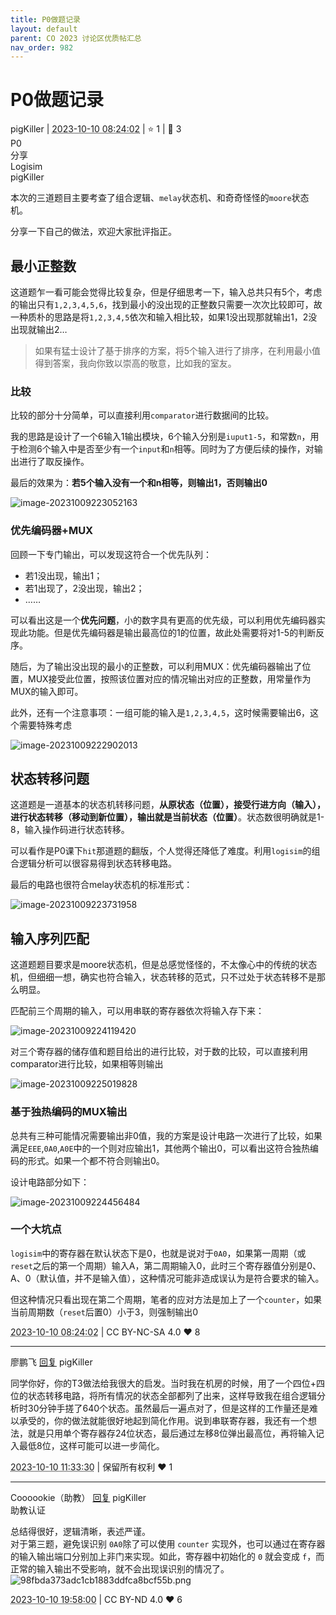 ```yaml
---
title: P0做题记录
layout: default
parent: CO 2023 讨论区优质帖汇总
nav_order: 982
---
```

# P0做题记录
<div class="post-info">
<span>pigKiller</span>
|
<abbr title="2023-10-10T08:24:02.092254+08:00"><time datetime="2023-10-10T08:24:02.092254+08:00">2023-10-10 08:24:02</time></abbr>
|
<span>⭐️ 1</span>
|
<span>💬️ 3</span>
<br>
<div><div class="post-tag">P0</div><div class="post-tag">分享</div><div class="post-tag">Logisim</div></div>
</div>

<div id="reply-3758" class="reply reply-l0">
<div class="reply-header">
<span>pigKiller</span>
</div>
<div class="reply-text">

本次的三道题目主要考查了组合逻辑、`melay`状态机、和奇奇怪怪的`moore`状态机。

分享一下自己的做法，欢迎大家批评指正。

## 最小正整数

这道题乍一看可能会觉得比较复杂，但是仔细思考一下，输入总共只有5个，考虑的输出只有`1,2,3,4,5,6`，找到最小的没出现的正整数只需要一次次比较即可，故一种质朴的思路是将`1,2,3,4,5`依次和输入相比较，如果1没出现那就输出1，2没出现就输出2…

> 如果有猛士设计了基于排序的方案，将5个输入进行了排序，在利用最小值得到答案，我向你致以崇高的敬意，比如我的室友。

### 比较

比较的部分十分简单，可以直接利用`comparator`进行数据间的比较。

我的思路是设计了一个6输入1输出模块，6个输入分别是`iuput1-5`，和常数`n`，用于检测6个输入中是否至少有一个`input`和`n`相等。同时为了方便后续的操作，对输出进行了取反操作。

最后的效果为：**若5个输入没有一个和n相等，则输出1，否则输出0**

![image-20231009223052163](/assets/2023/982/202310092230202.png)

### 优先编码器+MUX

回顾一下专门输出，可以发现这符合一个优先队列：

- 若1没出现，输出1；
- 若1出现了，2没出现，输出2；
- ……

可以看出这是一个**优先问题**，小的数字具有更高的优先级，可以利用优先编码器实现此功能。但是优先编码器是输出最高位的1的位置，故此处需要将对1-5的判断反序。

随后，为了输出没出现的最小的正整数，可以利用MUX：优先编码器输出了位置，MUX接受此位置，按照该位置对应的情况输出对应的正整数，用常量作为MUX的输入即可。

此外，还有一个注意事项：一组可能的输入是`1,2,3,4,5`，这时候需要输出6，这个需要特殊考虑

![image-20231009222902013](/assets/2023/982/202310092229063.png)

## 状态转移问题

这道题是一道基本的状态机转移问题，**从原状态（位置），接受行进方向（输入），进行状态转移（移动到新位置），输出就是当前状态（位置）**。状态数很明确就是1-8，输入操作码进行状态转移。

可以看作是P0课下`hit`那道题的翻版，个人觉得还降低了难度。利用`logisim`的组合逻辑分析可以很容易得到状态转移电路。

最后的电路也很符合melay状态机的标准形式：

![image-20231009223731958](/assets/2023/982/202310092237007.png)

## 输入序列匹配

这道题题目要求是moore状态机，但是总感觉怪怪的，不太像心中的传统的状态机，但细细一想，确实也符合输入，状态转移的范式，只不过处于状态转移不是那么明显。

匹配前三个周期的输入，可以用串联的寄存器依次将输入存下来：

![image-20231009224119420](/assets/2023/982/202310092241460.png)

对三个寄存器的储存值和题目给出的进行比较，对于数的比较，可以直接利用comparator进行比较，如果相等则输出

![image-20231009225019828](/assets/2023/982/202310092250863.png)

### 基于独热编码的MUX输出

总共有三种可能情况需要输出非0值，我的方案是设计电路一次进行了比较，如果满足`EEE`,`0A0`,`A0E`中的一个则对应输出1，其他两个输出0，可以看出这符合独热编码的形式。如果一个都不符合则输出0。

设计电路部分如下：

![image-20231009224456484](/assets/2023/982/202310092244518.png)

### 一个大坑点

`logisim`中的寄存器在默认状态下是0，也就是说对于`0A0`，如果第一周期（或`reset`之后的第一个周期）输入A，第二周期输入0，此时三个寄存器值分别是0、A、0（默认值，并不是输入值），这种情况可能非造成误认为是符合要求的输入。

但这种情况只看出现在第二个周期，笔者的应对方法是加上了一个`counter`，如果当前周期数（`reset`后置0）小于3，则强制输出0

</div>
<div class="reply-footer">
<abbr title="2023-10-10T08:24:02.099753+08:00"><time datetime="2023-10-10T08:24:02.099753+08:00">2023-10-10 08:24:02</time></abbr>
|
<span>CC BY-NC-SA 4.0</span>
<span class="reply-vote">❤️ 8</span>
</div>
</div>
<hr class="reply-separator">
<div id="reply-3760" class="reply reply-l1">
<div class="reply-header">
<span>廖鹏飞 <a href="#reply-3758">回复</a> pigKiller</span>
</div>
<div class="reply-text">

同学你好，你的T3做法给我很大的启发。当时我在机房的时候，用了一个四位+四位的状态转移电路，将所有情况的状态全部都列了出来，这样导致我在组合逻辑分析时30分钟手搓了640个状态。虽然最后一遍点对了，但是这样的工作量还是难以承受的，你的做法就能很好地起到简化作用。说到串联寄存器，我还有一个想法，就是只用单个寄存器存24位状态，最后通过左移8位弹出最高位，再将输入记入最低8位，这样可能可以进一步简化。

</div>
<div class="reply-footer">
<abbr title="2023-10-10T11:33:30.634559+08:00"><time datetime="2023-10-10T11:33:30.634559+08:00">2023-10-10 11:33:30</time></abbr>
|
<span>保留所有权利</span>
<span class="reply-vote">❤️ 1</span>
</div>
</div>
<hr class="reply-separator">
<div id="reply-3765" class="reply reply-l1">
<div class="reply-header">
<span>Coooookie（助教） <a href="#reply-3758">回复</a> pigKiller</span>
<div class="reply-verified">助教认证</div>
</div>
<div class="reply-text">

总结得很好，逻辑清晰，表述严谨。  
对于第三题，避免误识别 `0A0`除了可以使用 `counter` 实现外，也可以通过在寄存器的输入输出端口分别加上非门来实现。如此，寄存器中初始化的 `0` 就会变成 `f`，而正常的输入输出不受影响，就不会出现误识别的情况了。  
![98fbda373adc1cb1883ddfca8bcf55b.png](/assets/2023/982/98fbda373adc1cb1883ddfca8bcf55b.png)

</div>
<div class="reply-footer">
<abbr title="2023-10-10T19:58:00.395918+08:00"><time datetime="2023-10-10T19:58:00.395918+08:00">2023-10-10 19:58:00</time></abbr>
|
<span>CC BY-ND 4.0</span>
<span class="reply-vote">❤️ 6</span>
</div>
</div>